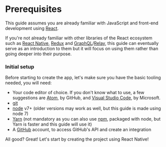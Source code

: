 # Prerequisites

This guide assumes you are already familiar with JavaScript and front-end development using [React](https://facebook.github.io/react/).

If you're not already familiar with other libraries of the React ecosystem such as [React Native](https://facebook.github.io/react-native/), [Redux](http://redux.js.org/) and [GraphQL](http://graphql.org/)/[Relay](https://facebook.github.io/relay/), this guide can eventually serve as an introduction to them but it will focus on using them rather than going deeper into their purpose.

### Initial setup

Before starting to create the app, let's make sure you have the basic tooling needed, you will need:

* Your code editor of choice. If you don't know what to use, a few suggestions are [Atom](https://atom.io/), by GitHub, and [Visual Studio Code](https://code.visualstudio.com/), by Microsoft.
* [git](https://git-scm.com/)
* [node](https://nodejs.org) v7+ \(older versions may work as well, but this guide is made using node 7\)
* [Yarn](https://yarnpkg.com) \(not mandatory as you can also use [npm](https://www.npmjs.com/), packaged with node, but Yarn is faster and this guide will use it\)
* A [GitHub](https://github.com/) account, to access GitHub's API and create an integration

All good? Great! Let's start by creating the project using React Native!

